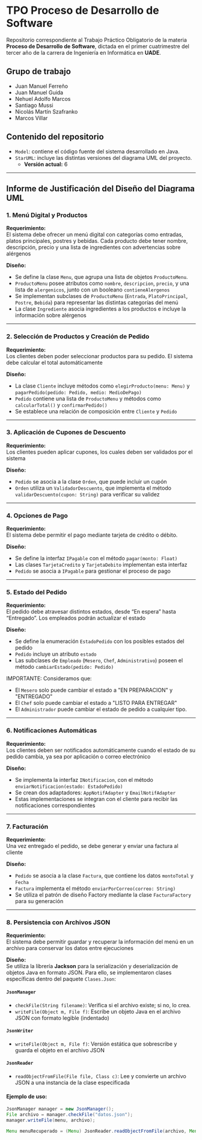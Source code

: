 # TPO Proceso de Desarrollo de Software

Repositorio correspondiente al Trabajo Práctico Obligatorio de la materia **Proceso de Desarrollo de Software**, dictada en el primer cuatrimestre del tercer año de la carrera de Ingeniería en Informática en **UADE**.

## Grupo de trabajo
- Juan Manuel Ferreño
- Juan Manuel Guida
- Nehuel Adolfo Marcos
- Santiago Mussi
- Nicolás Martín Szafranko
- Marcos Villar

## Contenido del repositorio
- `Model`: contiene el código fuente del sistema desarrollado en Java.
- `StarUML`: incluye las distintas versiones del diagrama UML del proyecto.
    - **Versión actual:** 6

---

## Informe de Justificación del Diseño del Diagrama UML

### 1. Menú Digital y Productos

**Requerimiento:**  
El sistema debe ofrecer un menú digital con categorías como entradas, platos principales, postres y bebidas. Cada producto debe tener nombre, descripción, precio y una lista de ingredientes con advertencias sobre alérgenos

**Diseño:**
- Se define la clase `Menu`, que agrupa una lista de objetos `ProductoMenu`.
- `ProductoMenu` posee atributos como `nombre`, `descripcion`, `precio`, y una lista de `alergenicos`, junto con un booleano `contieneAlergenos`
- Se implementan subclases de `ProductoMenu` (`Entrada`, `PlatoPrincipal`, `Postre`, `Bebida`) para representar las distintas categorías del menú
- La clase `Ingrediente` asocia ingredientes a los productos e incluye la información sobre alérgenos
---

### 2. Selección de Productos y Creación de Pedido

**Requerimiento:**  
Los clientes deben poder seleccionar productos para su pedido. El sistema debe calcular el total automáticamente

**Diseño:**
- La clase `Cliente` incluye métodos como `elegirProducto(menu: Menu)` y `pagarPedido(pedido: Pedido, medio: MedioDePago)`
- `Pedido` contiene una lista de `ProductoMenu` y métodos como `calcularTotal()` y `confirmarPedido()`
- Se establece una relación de composición entre `Cliente` y `Pedido`
---

### 3. Aplicación de Cupones de Descuento

**Requerimiento:**  
Los clientes pueden aplicar cupones, los cuales deben ser validados por el sistema

**Diseño:**
- `Pedido` se asocia a la clase `Orden`, que puede incluir un cupón
- `Orden` utiliza un `ValidadorDescuento`, que implementa el método `validarDescuento(cupon: String)` para verificar su validez
---

### 4. Opciones de Pago

**Requerimiento:**  
El sistema debe permitir el pago mediante tarjeta de crédito o débito.

**Diseño:**
- Se define la interfaz `IPagable` con el método `pagar(monto: Float)`
- Las clases `TarjetaCredito` y `TarjetaDebito` implementan esta interfaz
- `Pedido` se asocia a `IPagable` para gestionar el proceso de pago
---

### 5. Estado del Pedido

**Requerimiento:**  
El pedido debe atravesar distintos estados, desde “En espera” hasta “Entregado”. Los empleados podrán actualizar el estado

**Diseño:**
- Se define la enumeración `EstadoPedido` con los posibles estados del pedido
- `Pedido` incluye un atributo `estado`
- Las subclases de `Empleado` (`Mesero`, `Chef`, `Administrativo`) poseen el método `cambiarEstado(pedido: Pedido)`

IMPORTANTE: Consideramos que:
- El `Mesero` solo puede cambiar el estado a "EN PREPARACION" y "ENTREGADO"
- El `Chef` solo puede cambiar el estado a "LISTO PARA ENTREGAR"
- El `Administrador` puede cambiar el estado de pedido a cualquier tipo. 

---

### 6. Notificaciones Automáticas

**Requerimiento:**  
Los clientes deben ser notificados automáticamente cuando el estado de su pedido cambia, ya sea por aplicación o correo electrónico

**Diseño:**
- Se implementa la interfaz `INotificacion`, con el método `enviarNotificacion(estado: EstadoPedido)`
- Se crean dos adaptadores: `AppNotifAdapter` y `EmailNotifAdapter`
- Estas implementaciones se integran con el cliente para recibir las notificaciones correspondientes
---

### 7. Facturación

**Requerimiento:**  
Una vez entregado el pedido, se debe generar y enviar una factura al cliente

**Diseño:**
- `Pedido` se asocia a la clase `Factura`, que contiene los datos `montoTotal` y `Fecha`
- `Factura` implementa el método `enviarPorCorreo(correo: String)`
- Se utiliza el patrón de diseño Factory mediante la clase `FacturaFactory` para su generación
---

### 8. Persistencia con Archivos JSON

**Requerimiento:**  
El sistema debe permitir guardar y recuperar la información del menú en un archivo para conservar los datos entre ejecuciones

**Diseño:**  
Se utiliza la librería **Jackson** para la serialización y deserialización de objetos Java en formato JSON. Para ello, se implementaron clases específicas dentro del paquete `Clases.Json`:

#### `JsonManager`
- `checkFile(String filename)`: Verifica si el archivo existe; si no, lo crea.
- `writeFile(Object m, File f)`: Escribe un objeto Java en el archivo JSON con formato legible (indentado)

#### `JsonWriter`
- `writeFile(Object m, File f)`: Versión estática que sobrescribe y guarda el objeto en el archivo JSON

#### `JsonReader`
- `readObjectFromFile(File file, Class c)`: Lee y convierte un archivo JSON a una instancia de la clase especificada

#### Ejemplo de uso:
```java
JsonManager manager = new JsonManager();
File archivo = manager.checkFile("datos.json");
manager.writeFile(menu, archivo);

Menu menuRecuperado = (Menu) JsonReader.readObjectFromFile(archivo, Menu.class);

